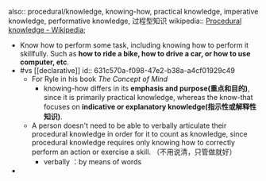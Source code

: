 also:: procedural/knowledge, knowing-how, practical knowledge, imperative knowledge, performative knowledge, 过程型知识
wikipedia:: [Procedural knowledge - Wikipedia](https://en.wikipedia.org/wiki/Procedural_knowledge);
  - Know how to perform some task, including knowing how to perform it skillfully. Such as **how to ride a bike, how to drive a car, or how to use computer, etc**.
  - #vs [[declarative]]
    id:: 631c570a-f098-47e2-b38a-a4cf01929c49
    - For Ryle in his book *The Concept of Mind*
      - knowing-how differs in its **emphasis and purpose(重点和目的)**, since it is primarily practical knowledge, whereas the know-that focuses on **indicative or explanatory knowledge(指示性或解释性知识)**.
    - A person doesn't need to be able to verbally articulate their procedural knowledge in order for it to count as knowledge, since procedural knowledge requires only knowing how to correctly perform an action or exercise a skill. （不用说清，只管做就好）
      - verbally ：by means of words
-